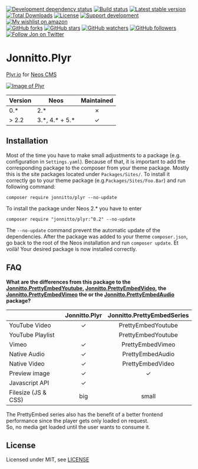 [![Development dependency status](https://david-dm.org/jonnitto/Jonnitto.Plyr/dev-status.svg)](https://david-dm.org/jonnitto/Jonnitto.Plyr?type=dev)
[![Build status](https://travis-ci.org/jonnitto/Jonnitto.Plyr.svg?branch=master)](https://travis-ci.org/jonnitto/Jonnitto.Plyr)
[![Latest stable version](https://poser.pugx.org/jonnitto/plyr/v/stable)](https://packagist.org/packages/jonnitto/plyr)
[![Total Downloads](https://poser.pugx.org/jonnitto/plyr/downloads)](https://packagist.org/packages/jonnitto/plyr)
[![License](https://poser.pugx.org/jonnitto/plyr/license)](https://packagist.org/packages/jonnitto/plyr)
[![Support development](https://img.shields.io/badge/Donate-PayPal-yellow.svg)](https://www.paypal.me/Jonnitto/20eur)
[![My wishlist on amazon](https://img.shields.io/badge/Wishlist-Amazon-yellow.svg)](https://www.amazon.de/hz/wishlist/ls/2WPGORAVYF39B?&sort=default)  
[![GitHub forks](https://img.shields.io/github/forks/jonnitto/Jonnitto.Plyr.svg?style=social&label=Fork)](https://github.com/jonnitto/Jonnitto.Plyr/fork)
[![GitHub stars](https://img.shields.io/github/stars/jonnitto/Jonnitto.Plyr.svg?style=social&label=Stars)](https://github.com/jonnitto/Jonnitto.Plyr/stargazers)
[![GitHub watchers](https://img.shields.io/github/watchers/jonnitto/Jonnitto.Plyr.svg?style=social&label=Watch)](https://github.com/jonnitto/Jonnitto.Plyr/subscription)
[![GitHub followers](https://img.shields.io/github/followers/jonnitto.svg?style=social&label=Follow)](https://github.com/jonnitto/followers)
[![Follow Jon on Twitter](https://img.shields.io/twitter/follow/jonnitto.svg?style=social&label=Follow)](https://twitter.com/jonnitto)

# Jonnitto.Plyr

[Plyr.io](http://plyr.io/) for [Neos CMS](https://www.neos.io)

[![Image of Plyr](https://cdn.plyr.io/static/demo/screenshot.png?v=3)](https://plyr.io)

| Version | Neos              | Maintained | 
| ------- | ----------------- | :--------: |
| 0.\*    | 2.\*              |     ✗      |
| > 2.2   | 3.\*, 4.\* + 5.\* |     ✓      |

## Installation

Most of the time you have to make small adjustments to a package (e.g. configuration in `Settings.yaml`). Because of that, it is important to add the corresponding package to the composer from your theme package. Mostly this is the site packages located under `Packages/Sites/`. To install it correctly go to your theme package (e.g.`Packages/Sites/Foo.Bar`) and run following command:

```
composer require jonnitto/plyr --no-update
```

To install the package under Neos 2.\* you have to enter

```
composer require "jonnitto/plyr:^0.2" --no-update
```

The `--no-update` command prevent the automatic update of the dependencies. After the package was added to your theme `composer.json`, go back to the root of the Neos installation and run `composer update`. Et voilà! Your desired package is now installed correctly.

## FAQ

**What are the differences from this package to the [Jonnitto.PrettyEmbedYoutube](https://github.com/jonnitto/Jonnitto.PrettyEmbedYoutube), [Jonnitto.PrettyEmbedVideo](https://github.com/jonnitto/Jonnitto.PrettyEmbedVideo), the [Jonnitto.PrettyEmbedVimeo](https://github.com/jonnitto/Jonnitto.PrettyEmbedVimeo) the or the [Jonnitto.PrettyEmbedAudio](https://github.com/jonnitto/Jonnitto.PrettyEmbedAudio) package?**

|                     | Jonnitto.Plyr | Jonnitto.PrettyEmbedSeries |
| ------------------- | :-----------: | :------------------------: |
| YouTube Video       |       ✓       |     PrettyEmbedYoutube     |
| YouTube Playlist    |               |     PrettyEmbedYoutube     |
| Vimeo               |       ✓       |      PrettyEmbedVimeo      |
| Native Audio        |       ✓       |      PrettyEmbedAudio      |
| Native Video        |       ✓       |      PrettyEmbedVideo      |
| Preview image       |       ✓       |             ✓              |
| Javascript API      |       ✓       |                            |
| Filesize (JS & CSS) |      big      |           small            |

The PrettyEmbed series also has the benefit of a better frontend performance since the player gets only loaded on request.  
So, no media get loaded until the user wants to consume it.

## License

Licensed under MIT, see [LICENSE](LICENSE)
